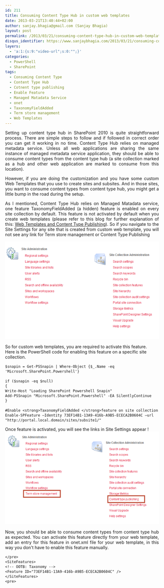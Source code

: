 ```yaml
---
id: 211
title: Consuming Content Type Hub in custom web templates
date: 2013-03-21T13:40:44+02:00
author: sanjay.bhagia@gmail.com (Sanjay Bhagia)
layout: post
permalink: /2013/03/21/consuming-content-type-hub-in-custom-web-templates/
disqus_identifier: https://www.sanjaybhagia.com/2013/03/21/consuming-content-type-hub-in-custom-web-templates/
layers:
  - 'a:1:{s:9:"video-url";s:0:"";}'
categories:
  - PowerShell
  - SharePoint
tags:
  - Consuming Content Type
  - Content Type Hub
  - Cotnent type publishing
  - Enable Feature
  - Managed Matadata Service
  - onet
  - TaxonomyFieldAdded
  - Term store management
  - Web Templates
---
```

<p style="text-align: justify;">Setting up content type hub in SharePoint 2010 is quite straightforward process. There are simple steps to follow and if followed in correct order you can get it working in no time. Content Type Hub relies on managed metadata service. Unless all web applications are sharing the same instance of managed metadata service application, they should be able to consume content types from the content type hub (a site collection marked as a hub and other web application are marked to consume from this location).</p>
<p style="text-align: justify;">However, if you are doing the customization and you have some custom Web Templates that you use to create sites and subsites. And in those sites, you want to consume content types from content type hub, you might get a little bump in the road during the setup.</p>
<p style="text-align: justify;">As I mentioned, Content Type Hub relies on Managed Matadata service, one feature TaxonomyFieldAdded (a hidden) feature is enabled on every site collection by default. This feature is not activated by default when you create web templates (please refer to this blog for further explanation of this: <a href="http://blogs.msdn.com/b/chaks/archive/2011/09/04/web-templates-and-content-type-publishing.aspx">Web Templates and Content Type Publishing</a>). So if you navigate to the Site Settings for any site that is created from custom web template, you will not see any link for Term store management or Content Type Publishing</p>
<p style="text-align: center;"><a href="/images/sitesettings-featuredisabled.png"><img class=" wp-image-212 aligncenter" src="/images/sitesettings-featuredisabled.png" alt="sitesettings-featuredisabled" width="540" height="320" /></a></p>
So for custom web templates, you are required to activate this feature.  Here is the PowerShell code for enabling this feature on a specific site collection.

<pre><code class="ps">$snapin = Get-PSSnapin | Where-Object {$_.Name -eq 'Microsoft.SharePoint.Powershell'}

if ($snapin -eq $null)
{
Write-Host "Loading SharePoint Powershell Snapin"
Add-PSSnapin "Microsoft.SharePoint.Powershell" -EA SilentlyContinue
}

#Enable &lt;strong&gt;TaxonomyFieldAdded &lt;/strong&gt;feature on site collection
Enable-SPFeature –Identity 73EF14B1-13A9-416b-A9B5-ECECA2B0604C –url "http://portal.local.domain/sites/subsite1/"</code></pre>

Once feature is activated, you will see the links in Site Settings appear !
<a href="/images/sitesettings-featureenabled.png"><img class="wp-image-213 aligncenter" src="/images/sitesettings-featureenabled.png" alt="sitesettings-featureenabled" width="540" height="303" /></a>
<p style="text-align: justify;">Now, you should be able to consume content types from content type hub as expected. You can activate this feature directly from your web template, add an entry for this feature in onet.xml file for your web template, in this way you don't have to enable this feature manually.</p>
<pre><code class="xml">&lt;/pre&gt;
&lt;SiteFeatures&gt;
&lt;!-- OOTB: Taxonomy --&gt;
&lt;Feature ID="73EF14B1-13A9-416b-A9B5-ECECA2B0604C" /&gt;
&lt;/SiteFeatures&gt;
&lt;pre&gt;</code></pre>